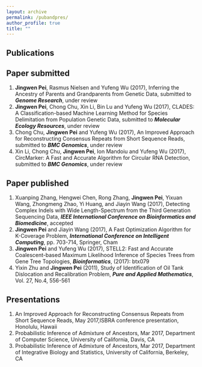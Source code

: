 ```yaml
---
layout: archive
permalink: /pubandpres/
author_profile: true
title: ""
---
```


Publications
------

Paper submitted
------

1. **Jingwen Pei**, Rasmus Nielsen and Yufeng Wu (2017), Inferring the Ancestry of Parents and Grandparents from Genetic Data, submitted to **_Genome Research_**, under review
1. **Jingwen Pei**, Chong Chu, Xin Li, Bin Lu and Yufeng Wu (2017), CLADES: A Classification-based Machine Learning Method for Species Delimitation from Population Genetic Data, submitted to **_Molecular Ecology Resources_**, under review
1. Chong Chu, **Jingwen Pei** and Yufeng Wu (2017), An Improved Approach for Reconstructing Consensus Repeats from Short Sequence Reads, submitted to **_BMC Genomics_**, under review
1. Xin Li, Chong Chu, **Jingwen Pei**, Ion Mandoiu and Yufeng Wu (2017), CircMarker: A Fast and Accurate Algorithm for Circular RNA Detection, submitted to **_BMC Genomics_**, under review

Paper published
------

1. Xuanping Zhang, Hengwei Chen, Rong Zhang, **Jingwen Pei**, Yixuan Wang, Zhongmeng Zhao, Yi Huang, and Jiayin Wang (2017), Detecting Complex Indels with Wide Length-Spectrum from the Third Generation Sequencing Data, **_IEEE International Conference on Bioinformatics and Biomedicine_**, accepted
1. **Jingwen Pei** and Jiayin Wang (2017), A Fast Optimization Algorithm for K-Coverage Problem, **_International Conference on Intelligent Computing_**, pp. 703-714, Springer, Cham
1. **Jingwen Pei** and Yufeng Wu (2017), STELL2: Fast and Accurate Coalescent-based Maximum Likelihood Inference of Species Trees from Gene Tree Topologies, **_Bioinformatics_**, (2017): btx079
1. Yixin Zhu and **Jingwen Pei** (2011), Study of Identification of Oil Tank Dislocation and Recalibration Problem, **_Pure and Applied Mathematics_**, Vol. 27, No.4, 556-561

Presentations
------

1. An Improved Approach for Reconstructing Consensus Repeats from Short Sequence Reads, May 2017,ISBRA conference presentation, Honolulu, Hawaii
1. Probabilistic Inference of Admixture of Ancestors, Mar 2017, Department of Computer Science, University of California, Davis, CA
1. Probabilistic Inference of Admixture of Ancestors, Mar 2017, Department of Integrative Biology and Statistics, University of California, Berkeley, CA


